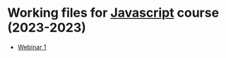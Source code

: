 # Working files for [Javascript](https://prjctr.com/course/javascript) course (2023-2023)

* [Webinar 1](./webinar1/README.MD)
